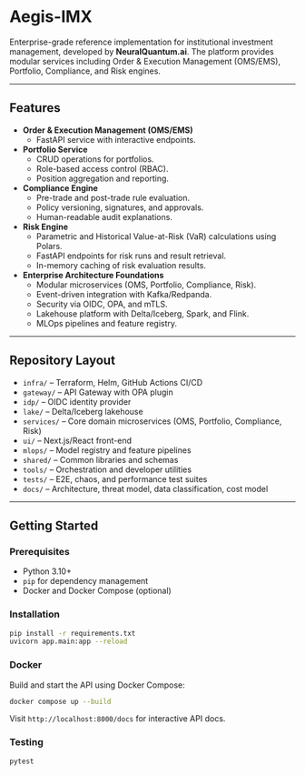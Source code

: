 # Aegis-IMX

Enterprise-grade reference implementation for institutional investment management, developed by **NeuralQuantum.ai**. The platform provides modular services including Order & Execution Management (OMS/EMS), Portfolio, Compliance, and Risk engines.

---

## Features

- **Order & Execution Management (OMS/EMS)**
  - FastAPI service with interactive endpoints.
- **Portfolio Service**
  - CRUD operations for portfolios.
  - Role-based access control (RBAC).
  - Position aggregation and reporting.
- **Compliance Engine**
  - Pre-trade and post-trade rule evaluation.
  - Policy versioning, signatures, and approvals.
  - Human-readable audit explanations.
- **Risk Engine**
  - Parametric and Historical Value-at-Risk (VaR) calculations using Polars.
  - FastAPI endpoints for risk runs and result retrieval.
  - In-memory caching of risk evaluation results.
- **Enterprise Architecture Foundations**
  - Modular microservices (OMS, Portfolio, Compliance, Risk).
  - Event-driven integration with Kafka/Redpanda.
  - Security via OIDC, OPA, and mTLS.
  - Lakehouse platform with Delta/Iceberg, Spark, and Flink.
  - MLOps pipelines and feature registry.

---

## Repository Layout

- `infra/` – Terraform, Helm, GitHub Actions CI/CD
- `gateway/` – API Gateway with OPA plugin
- `idp/` – OIDC identity provider
- `lake/` – Delta/Iceberg lakehouse
- `services/` – Core domain microservices (OMS, Portfolio, Compliance, Risk)
- `ui/` – Next.js/React front-end
- `mlops/` – Model registry and feature pipelines
- `shared/` – Common libraries and schemas
- `tools/` – Orchestration and developer utilities
- `tests/` – E2E, chaos, and performance test suites
- `docs/` – Architecture, threat model, data classification, cost model

---

## Getting Started

### Prerequisites

- Python 3.10+
- `pip` for dependency management
- Docker and Docker Compose (optional)

### Installation

```bash
pip install -r requirements.txt
uvicorn app.main:app --reload
```

### Docker

Build and start the API using Docker Compose:

```bash
docker compose up --build
```

Visit `http://localhost:8000/docs` for interactive API docs.

### Testing

```bash
pytest
```

